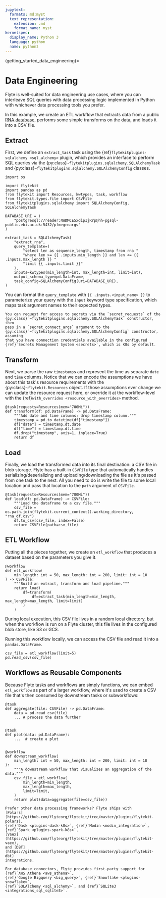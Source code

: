 ```yaml
---
jupytext:
  formats: md:myst
  text_representation:
    extension: .md
    format_name: myst
kernelspec:
  display_name: Python 3
  language: python
  name: python3
---
```


(getting_started_data_engineering)=

# Data Engineering

Flyte is well-suited for data engineering use cases, where you can interleave
SQL queries with data processing logic implemented in Python with whichever
data processing tools you prefer.

In this example, we create an ETL workflow that extracts data from a public
[RNA database](https://rnacentral.org/help/public-database), performs some simple
transforms on the data, and loads it into a CSV file.

## Extract

First, we define an `extract_task` task using the
{ref}`flytekitplugins-sqlalchemy <sql_alchemy>` plugin, which provides an
interface to perform SQL queries via the
{py:class}`~flytekitplugins.sqlalchemy.SQLAlchemyTask`
and {py:class}`~flytekitplugins.sqlalchemy.SQLAlchemyConfig` classes.

```{code-cell} ipython3
import os

import flytekit
import pandas as pd
from flytekit import Resources, kwtypes, task, workflow
from flytekit.types.file import CSVFile
from flytekitplugins.sqlalchemy import SQLAlchemyConfig, SQLAlchemyTask

DATABASE_URI = (
    "postgresql://reader:NWDMCE5xdipIjRrp@hh-pgsql-public.ebi.ac.uk:5432/pfmegrnargs"
)

extract_task = SQLAlchemyTask(
    "extract_rna",
    query_template=(
        "select len as sequence_length, timestamp from rna "
        "where len >= {{ .inputs.min_length }} and len <= {{ .inputs.max_length }} "
        "limit {{ .inputs.limit }}"
    ),
    inputs=kwtypes(min_length=int, max_length=int, limit=int),
    output_schema_type=pd.DataFrame,
    task_config=SQLAlchemyConfig(uri=DATABASE_URI),
)
```

You can format the `query_template` with `{{ .inputs.<input_name> }}` to
parameterize your query with the `input` keyword type specification, which
maps task argument names to their expected types.

```{important}
You can request for access to secrets via the `secret_requests` of the
{py:class}`~flytekitplugins.sqlalchemy.SQLAlchemyTask` constructor, then
pass in a `secret_connect_args` argument to the
{py:class}`~flytekitplugins.sqlalchemy.SQLAlchemyConfig` constructor, assuming
that you have connection credentials available in the configured
{ref}`Secrets Management System <secrets>`, which is K8s by default.
```

## Transform

Next, we parse the raw `timestamp`s and represent the time as separate `date`
and `time` columns. Notice that we can encode the assumptions we have about this
task's resource requirements with the {py:class}`~flytekit.Resources` object.
If those assumptions ever change we can update the resource request here, or
override it at the workflow-level with the {ref}`with_overrides <resource_with_overrides>` method.


```{code-cell} ipython3
@task(requests=Resources(mem="700Mi"))
def transform(df: pd.DataFrame) -> pd.DataFrame:
    """Add date and time columns; drop timestamp column."""
    timestamp = pd.to_datetime(df["timestamp"])
    df["date"] = timestamp.dt.date
    df["time"] = timestamp.dt.time
    df.drop("timestamp", axis=1, inplace=True)
    return df
```

## Load

Finally, we load the transformed data into its final destination: a CSV file in
blob storage. Flyte has a built-in `CSVFile` type that automatically handles
serializing/deserializing and uploading/downloading the file as it's passed from
one task to the next. All you need to do is write the file to some local location
and pass that location to the `path` argument of `CSVFile`.

```{code-cell} ipython3
@task(requests=Resources(mem="700Mi"))
def load(df: pd.DataFrame) -> CSVFile:
    """Load the dataframe to a csv file."""
    csv_file = os.path.join(flytekit.current_context().working_directory, "rna_df.csv")
    df.to_csv(csv_file, index=False)
    return CSVFile(path=csv_file)
```

## ETL Workflow

Putting all the pieces together, we create an `etl_workflow` that produces a
dataset based on the parameters you give it.


```{code-cell} ipython3
@workflow
def etl_workflow(
    min_length: int = 50, max_length: int = 200, limit: int = 10
) -> CSVFile:
    """Build an extract, transform and load pipeline."""
    return load(
        df=transform(
            df=extract_task(min_length=min_length, max_length=max_length, limit=limit)
        )
    )
```

During local execution, this CSV file lives in a random local
directory, but when the workflow is run on a Flyte cluster, this file lives in
the configured blob store, like S3 or GCS.

Running this workflow locally, we can access the CSV file and read it into
a `pandas.DataFrame`.

```{code-cell} ipython3
csv_file = etl_workflow(limit=5)
pd.read_csv(csv_file)
```

## Workflows as Reusable Components

Because Flyte tasks and workflows are simply functions, we can embed
`etl_workflow` as part of a larger workflow, where it's used to create a
CSV file that's then consumed by downstream tasks or subworkflows:

```{code-cell} ipython3
@task
def aggregate(file: CSVFile) -> pd.DataFrame:
    data = pd.read_csv(file)
    ... # process the data further 


@task
def plot(data: pd.DataFrame):
    ...  # create a plot


@workflow
def downstream_workflow(
    min_length: int = 50, max_length: int = 200, limit: int = 10
):
    """A downstream workflow that visualizes an aggregation of the data."""
    csv_file = etl_workflow(
        min_length=min_length,
        max_length=max_length,
        limit=limit,
    )
    return plot(data=aggregate(file=csv_file))
```

```{important}
Prefer other data processing frameworks? Flyte ships with
[Polars](https://github.com/flyteorg/flytekit/tree/master/plugins/flytekit-polars),
{ref}`Dask <plugins-dask-k8s>`, {ref}`Modin <modin_integration>`, {ref}`Spark <plugins-spark-k8s>`,
[Vaex](https://github.com/flyteorg/flytekit/tree/master/plugins/flytekit-vaex),
and [DBT](https://github.com/flyteorg/flytekit/tree/master/plugins/flytekit-dbt)
integrations.

For database connectors, Flyte provides first-party support for {ref}`AWS Athena <aws_athena>`,
{ref}`Google Bigquery <big_query>`, {ref}`Snowflake <plugins-snowflake>`,
{ref}`SQLAlchemy <sql_alchemy>`, and {ref}`SQLite3 <integrations_sql_sqlite3>`.
```
